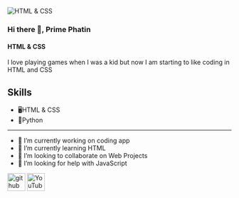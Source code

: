 ![HTML & CSS](https://yt3.googleusercontent.com/1JZgC34iFZi6D2HMiX6nZH5zDAky8-9Bfp-4xer4YsCGeiNQzxvOJpptb3E0rRCMTiiPo_adXg=w2276-fcrop64=1,00005a57ffffa5a8-k-c0xffffffff-no-nd-rj)

### Hi there 👋, Prime Phatin
#### HTML & CSS


I love playing games when I was a kid but now I am starting to like coding in HTML and CSS

## Skills
* 🖥️HTML & CSS
* 🐍Python
---
- 🔭 I’m currently working on coding app 
- 🌱 I’m currently learning HTML 
- 👯 I’m looking to collaborate on Web Projects 
- 🤔 I’m looking for help with JavaScript 


[<img src='https://cdn.jsdelivr.net/npm/simple-icons@3.0.1/icons/github.svg' alt='github' height='40'>](https://github.com/pim-iop)  [<img src='https://cdn.jsdelivr.net/npm/simple-icons@3.0.1/icons/youtube.svg' alt='YouTube' height='40'>](https://www.youtube.com/channel/UC59Jw4lXOnqsgCR4K-uHM0g)  

